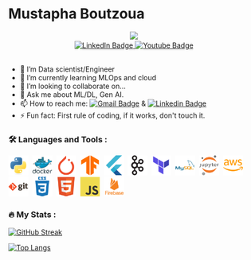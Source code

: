 # Mustapha Boutzoua

<div id="header" align="center">
  <img src="https://media.giphy.com/media/SvckSy7fFviqrq8ClF/giphy.gif" width="130"/>
</div>
<div id="badges" align="center">
  <a href="https://www.linkedin.com/in/mustapha-boutzoua">
    <img src="https://img.shields.io/badge/LinkedIn-blue?style=for-the-badge&logo=linkedin&logoColor=white" alt="LinkedIn Badge"/>
  </a>
  <a href="stoph.boutzoua@gmail.com">
    <img src="https://img.shields.io/badge/gmail-red?style=for-the-badge&logo=gmail&logoColor=white" alt="Youtube Badge"/>
  </a>
</div>
<div id="header" align="center">
  <img src="https://komarev.com/ghpvc/?username=boutzoua&style=flat-square&color=blue" alt=""/>
</div>



- 🔭 I’m Data scientist/Engineer
- 🌱 I’m currently learning MLOps and cloud
- 👯 I’m looking to collaborate on...
- 💬 Ask me about ML/DL, Gen AI.
- 📫 How to reach me: [![Gmail Badge](https://img.shields.io/badge/-Gmail-red?style=flat&logo=Gmail&logoColor=white)](stoph.boutzoua@gmail.com) & [![Linkedin Badge](https://img.shields.io/badge/-Linkedin-blue?style=flat&logo=Linkedin&logoColor=white)](https://www.linkedin.com/in/mustapha-boutzoua)
- ⚡ Fun fact: First rule of coding, if it works, don't touch it.

### :hammer_and_wrench: Languages and Tools :
<div>
  <img src="https://github.com/devicons/devicon/blob/master/icons/python/python-original.svg" title="Python" alt="Python" width="40" height="40"/>&nbsp;
  <img src="https://github.com/devicons/devicon/blob/master/icons/docker/docker-original-wordmark.svg" title="Docker" alt="Docker" width="40" height="40"/>&nbsp;
  <img src="https://github.com/devicons/devicon/blob/master/icons/pytorch/pytorch-original.svg" title="pytorch" alt="pytorch" width="40" height="40"/>&nbsp;
  <img src="https://github.com/devicons/devicon/blob/master/icons/tensorflow/tensorflow-original.svg" title="Tenserflow" alt="Tenserflow" width="40" height="40"/>&nbsp;
  <img src="https://github.com/devicons/devicon/blob/master/icons/flutter/flutter-original.svg" title="Flutter" alt="Flutter" width="40" height="40"/>&nbsp;
  <img src="https://github.com/devicons/devicon/blob/master/icons/apachekafka/apachekafka-original.svg" title="Kafka" alt="Kafka " width="40" height="40"/>&nbsp;
  <img src="https://github.com/devicons/devicon/blob/master/icons/terraform/terraform-original.svg" title="Terraform"  alt="Terraform" width="40" height="40"/>&nbsp;
  <img src="https://github.com/devicons/devicon/blob/master/icons/mysql/mysql-original-wordmark.svg" title="MySQL"  alt="MySQL" width="40" height="40"/>&nbsp;
  <img src="https://github.com/devicons/devicon/blob/master/icons/jupyter/jupyter-original-wordmark.svg" title="jupyter" alt="Jupyter" width="40" height="40"/>&nbsp;
  <img src="https://github.com/devicons/devicon/blob/master/icons/amazonwebservices/amazonwebservices-plain-wordmark.svg" title="AWS" alt="AWS" width="40" height="40"/>&nbsp;
  <img src="https://github.com/devicons/devicon/blob/master/icons/git/git-original-wordmark.svg" title="Git" **alt="Git" width="40" height="40"/>&nbsp;
  <img src="https://github.com/devicons/devicon/blob/master/icons/css3/css3-plain-wordmark.svg"  title="CSS3" alt="CSS" width="40" height="40"/>&nbsp;
  <img src="https://github.com/devicons/devicon/blob/master/icons/html5/html5-original.svg" title="HTML5" alt="HTML" width="40" height="40"/>&nbsp;
  <img src="https://github.com/devicons/devicon/blob/master/icons/javascript/javascript-original.svg" title="JavaScript" alt="JavaScript" width="40" height="40"/>&nbsp;
  <img src="https://github.com/devicons/devicon/blob/master/icons/firebase/firebase-plain-wordmark.svg" title="Firebase" alt="Firebase" width="40" height="40"/>
</div>

### :fire: My Stats :
[![GitHub Streak](http://github-readme-streak-stats.herokuapp.com?user=boutzoua&theme=highcontrast)](https://git.io/streak-stats)

[![Top Langs](https://github-readme-stats.vercel.app/api/top-langs/?username=boutzoua&layout=compact&theme=vision-friendly-dark)](https://github.com/anuraghazra/github-readme-stats)





